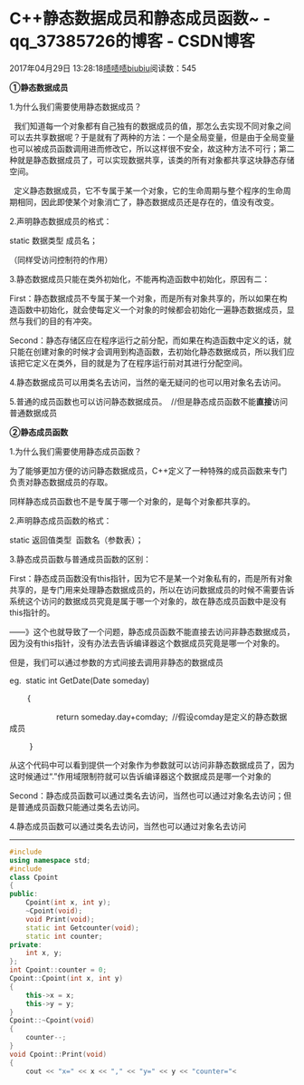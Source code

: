 # C++静态数据成员和静态成员函数~ - qq_37385726的博客 - CSDN博客





2017年04月29日 13:28:18[啧啧啧biubiu](https://me.csdn.net/qq_37385726)阅读数：545








**①静态数据成员**

1.为什么我们需要使用静态数据成员？

  我们知道每一个对象都有自己独有的数据成员的值，那怎么去实现不同对象之间可以去共享数据呢？于是就有了两种的方法：一个是全局变量，但是由于全局变量也可以被成员函数调用进而修改它，所以这样很不安全，故这种方法不可行；第二种就是静态数据成员了，可以实现数据共享，该类的所有对象都共享这块静态存储空间。

  定义静态数据成员，它不专属于某一个对象，它的生命周期与整个程序的生命周期相同，因此即使某个对象消亡了，静态数据成员还是存在的，值没有改变。




2.声明静态数据成员的格式：

static 数据类型 成员名；

（同样受访问控制符的作用）




3.静态数据成员只能在类外初始化，不能再构造函数中初始化，原因有二：

First：静态数据成员不专属于某一个对象，而是所有对象共享的，所以如果在构造函数中初始化，就会使每定义一个对象的时候都会初始化一遍静态数据成员，显然与我们的目的有冲突。

Second：静态存储区应在程序运行之前分配，而如果在构造函数中定义的话，就只能在创建对象的时候才会调用到构造函数，去初始化静态数据成员，所以我们应该把它定义在类外，目的就是为了在程序运行前对其进行分配空间。




4.静态数据成员可以用类名去访问，当然的毫无疑问的也可以用对象名去访问。




5.普通的成员函数也可以访问静态数据成员。  //但是静态成员函数不能**直接**访问普通数据成员




**②静态成员函数**

1.为什么我们需要使用静态成员函数？

为了能够更加方便的访问静态数据成员，C++定义了一种特殊的成员函数来专门负责对静态数据成员的存取。

同样静态成员函数也不是专属于哪一个对象的，是每个对象都共享的。

2.声明静态成员函数的格式：

static 返回值类型  函数名（参数表）；




3.静态成员函数与普通成员函数的区别：

First：静态成员函数没有this指针，因为它不是某一个对象私有的，而是所有对象共享的，是专门用来处理静态数据成员的，所以在访问数据成员的时候不需要告诉系统这个访问的数据成员究竟是属于哪一个对象的，故在静态成员函数中是没有this指针的。

——》这个也就导致了一个问题，静态成员函数不能直接去访问非静态数据成员，因为没有this指针，没有办法去告诉编译器这个数据成员究竟是哪一个对象的。

但是，我们可以通过参数的方式间接去调用非静态的数据成员

eg.  static int GetDate(Date someday)

        {     

                     return someday.day+comday;  //假设comday是定义的静态数据成员

         }

从这个代码中可以看到提供一个对象作为参数就可以访问非静态数据成员了，因为这时候通过“.”作用域限制符就可以告诉编译器这个数据成员是哪一个对象的




Second：静态成员函数可以通过类名去访问，当然也可以通过对象名去访问；但是普通成员函数只能通过类名去访问。




4.静态成员函数可以通过类名去访问，当然也可以通过对象名去访问




--------------------------------------------------------------------------------------------------------------------------------------------




```cpp
#include
using namespace std;
#include
class Cpoint
{
public:
	Cpoint(int x, int y);
	~Cpoint(void);
	void Print(void);
	static int Getcounter(void);
	static int counter;
private:
	int x, y;
};
int Cpoint::counter = 0;
Cpoint::Cpoint(int x, int y)
{
	this->x = x;
	this->y = y;
}
Cpoint::~Cpoint(void)
{
	counter--;
}
void Cpoint::Print(void)
{
	cout << "x=" << x << "," << "y=" << y << "counter="<
```









